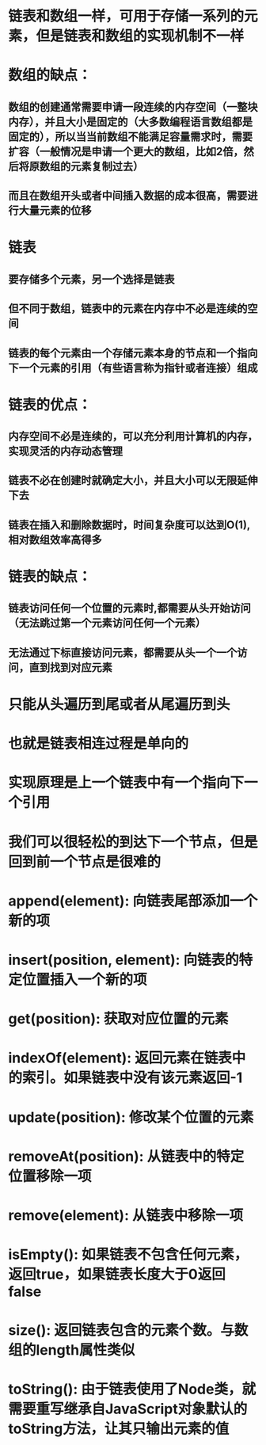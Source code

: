 # 链表和数组一样，可用于存储一系列的元素，但是链表和数组的实现机制不一样
# 数组的缺点：
## 数组的创建通常需要申请一段连续的内存空间（一整块内存），并且大小是固定的（大多数编程语言数组都是固定的），所以当当前数组不能满足容量需求时，需要扩容（一般情况是申请一个更大的数组，比如2倍，然后将原数组的元素复制过去）
## 而且在数组开头或者中间插入数据的成本很高，需要进行大量元素的位移

# 链表
## 要存储多个元素，另一个选择是链表
## 但不同于数组，链表中的元素在内存中不必是连续的空间
## 链表的每个元素由一个存储元素本身的节点和一个指向下一个元素的引用（有些语言称为指针或者连接）组成

# 链表的优点：
## 内存空间不必是连续的，可以充分利用计算机的内存，实现灵活的内存动态管理
## 链表不必在创建时就确定大小，并且大小可以无限延伸下去
## 链表在插入和删除数据时，时间复杂度可以达到O(1),相对数组效率高得多
# 链表的缺点：
## 链表访问任何一个位置的元素时,都需要从头开始访问（无法跳过第一个元素访问任何一个元素）
## 无法通过下标直接访问元素，都需要从头一个一个访问，直到找到对应元素

<!-- 单向链表 -->
# 只能从头遍历到尾或者从尾遍历到头
# 也就是链表相连过程是单向的
# 实现原理是上一个链表中有一个指向下一个引用
<!-- 单向链表的缺点 -->
# 我们可以很轻松的到达下一个节点，但是回到前一个节点是很难的

<!-- 链表的常见操作 -->
# append(element): 向链表尾部添加一个新的项
# insert(position, element): 向链表的特定位置插入一个新的项
# get(position): 获取对应位置的元素
# indexOf(element): 返回元素在链表中的索引。如果链表中没有该元素返回-1
# update(position): 修改某个位置的元素
# removeAt(position): 从链表中的特定位置移除一项
# remove(element): 从链表中移除一项
# isEmpty(): 如果链表不包含任何元素，返回true，如果链表长度大于0返回false
# size(): 返回链表包含的元素个数。与数组的length属性类似
# toString(): 由于链表使用了Node类，就需要重写继承自JavaScript对象默认的toString方法，让其只输出元素的值